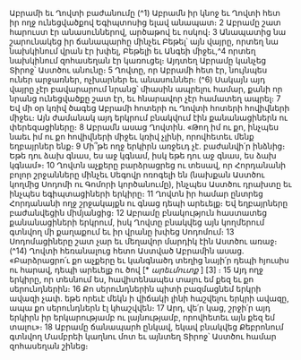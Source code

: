 
Աբրամի եւ Ղովտի բաժանումը
(^1) Աբրամն իր կնոջ եւ Ղովտի հետ իր ողջ ունեցվածքով Եգիպտոսից ելավ անապատ։ 2 Աբրամը շատ հարուստ էր
անասուններով, արծաթով եւ ոսկով։ 3 Անապատից նա շարունակեց իր ճանապարհը մինչեւ Բեթել՝ այն վայրը, որտեղ նա
նախկինում վրան էր խփել, Բեթելի եւ Անգեի միջեւ,^4 որտեղ նախկինում զոհասեղան էր կառուցել։ Այդտեղ Աբրամը
կանչեց Տիրոջ՝ Աստծու անունը։ 5 Ղովտը, որ Աբրամի հետ էր, նույնպես ուներ արջառներ, ոչխարներ եւ անասուններ։
(^6) Սակայն այդ վայրը չէր բավարարում նրանց՝ միասին ապրելու համար, քանի որ նրանց ունեցվածքը շատ էր, եւ
հնարավոր չէր համատեղ ապրել։ 7 Եվ մի օր կռիվ ծագեց Աբրամի հոտերի ու Ղովտի հոտերի հովիվների միջեւ։ Այն
ժամանակ այդ երկրում բնակվում էին քանանացիներն ու փերեզացիները։ 8 Աբրամն ասաց Ղովտին. «Թող իմ ու քո,
ինչպես նաեւ իմ ու քո հովիվների միջեւ կռիվ չլինի, որովհետեւ մենք եղբայրներ ենք։ 9 Մի՞թե ողջ երկիրն առջեւդ չէ.
բաժանվի՛ր ինձնից։ Եթե դու ձախ գնաս, ես աջ կգնամ, իսկ եթե դու աջ գնաս, ես ձախ կգնամ»։ 10 Ղովտն աչքերը
բարձրացրեց ու տեսավ, որ Հորդանանի բոլոր շրջանները մինչեւ Սեգովր ոռոգելի են (նախքան Աստծու կողմից Սոդոմի
ու Գոմորի կործանումը), ինչպես Աստծու դրախտը եւ ինչպես եգիպտացիների երկիրը։ 11 Ղովտն իր համար ընտրեց
Հորդանանի ողջ շրջակայքն ու գնաց դեպի արեւելք։ Եվ եղբայրները բաժանվեցին միմյանցից։ 12 Աբրամը բնակություն
հաստատեց քանանացիների երկրում, իսկ Ղովտը բնակվեց այն կողմերում գտնվող մի քաղաքում եւ իր վրանը խփեց
Սոդոմում։ 13 Սոդոմացիները շատ չար եւ մեղավոր մարդիկ էին Աստծու առաջ։
(^14) Ղովտի հեռանալուց հետո Աստված Աբրամին ասաց. «Բարձրացրո՛ւ քո աչքերը եւ կանգնածդ տեղից նայի՛ր դեպի
հյուսիս ու հարավ, դեպի արեւելք ու ծով [* _արեւմուտք_ ]
[3]
։ 15 Այդ ողջ երկիրը, որ տեսնում ես, հավիտենապես տալու եմ
քեզ եւ քո սերունդներին։ 16 Քո սերունդներին պիտի բազմացնեմ երկրի ավազի չափ. եթե որեւէ մեկն ի վիճակի լինի
հաշվելու երկրի ավազը, ապա քո սերունդներն էլ կհաշվվեն։ 17 Արդ, վե՛ր կաց, շրջի՛ր այդ երկիրն իր երկարությամբ ու
լայնությամբ, որովհետեւ այն քեզ եմ տալու»։ 18 Աբրամը ճանապարհ ընկավ, եկավ բնակվեց Քեբրոնում գտնվող
Մամբրեի կաղնու մոտ եւ այնտեղ Տիրոջ՝ Աստծու համար զոհասեղան շինեց։
